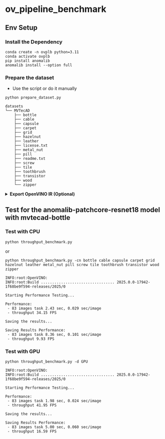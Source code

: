 # ov_pipeline_benchmark

## Env Setup

### Install the Dependency

```
conda create -n ovplb python=3.11
conda activate ovplb
pip install anomalib
anomalib install --option full
```

### Prepare the dataset

- Use the script or do it manually

```
python prepare_dataset.py
```


```
datasets
└── MVTecAD
    ├── bottle
    ├── cable
    ├── capsule
    ├── carpet
    ├── grid
    ├── hazelnut
    ├── leather
    ├── license.txt
    ├── metal_nut
    ├── pill
    ├── readme.txt
    ├── screw
    ├── tile
    ├── toothbrush
    ├── transistor
    ├── wood
    └── zipper
```

<details>
<summary><b>Export OpenVINO IR (Optional)</b></summary>
    
### Prepare the Model(Optional)

```
python export_ir.py -et -cn [your_category]
```

> It will download the weights from huggingface, please make sure you can access it.

```
ovmodels/
├── patchcore_resnet18_bottle
│   ├── model.bin
│   └── model.xml
├── patchcore_resnet18_cable
│   ├── model.bin
│   └── model.xml
├── patchcore_resnet18_capsule
│   ├── model.bin
│   └── model.xml
├── patchcore_resnet18_carpet
│   ├── model.bin
│   └── model.xml
├── patchcore_resnet18_grid
│   ├── model.bin
│   └── model.xml
├── patchcore_resnet18_hazelnut
│   ├── model.bin
│   └── model.xml
├── patchcore_resnet18_leather
│   ├── model.bin
│   └── model.xml
├── patchcore_resnet18_metal_nut
│   ├── model.bin
│   └── model.xml
├── patchcore_resnet18_pill
│   ├── model.bin
│   └── model.xml
├── patchcore_resnet18_screw
│   ├── model.bin
│   └── model.xml
├── patchcore_resnet18_tile
│   ├── model.bin
│   └── model.xml
├── patchcore_resnet18_toothbrush
│   ├── model.bin
│   └── model.xml
├── patchcore_resnet18_transistor
│   ├── model.bin
│   └── model.xml
├── patchcore_resnet18_wood
│   ├── model.bin
│   └── model.xml
└── patchcore_resnet18_zipper
    ├── model.bin
    └── model.xml
```
</details>

## Test for the anomalib-patchcore-resnet18 model with mvtecad-bottle

### Test with CPU

```
python throughput_benchmark.py
``` 
or



```
python throughput_benchmark.py -cn bottle cable capsule carpet grid hazelnut leather metal_nut pill screw tile toothbrush transistor wood zipper
```

```
INFO:root:OpenVINO:
INFO:root:Build ................................. 2025.0.0-17942-1f68be9f594-releases/2025/0

Starting Performance Testing...

Performance:
 - 83 images task 2.43 sec, 0.029 sec/image
 - throughput 34.15 FPS

Saving the results...

Saving Results Performance:
 - 83 images task 8.36 sec, 0.101 sec/image
 - throughput 9.93 FPS
```


### Test with GPU

```
python throughput_benchmark.py -d GPU
```

```
INFO:root:OpenVINO:
INFO:root:Build ................................. 2025.0.0-17942-1f68be9f594-releases/2025/0

Starting Performance Testing...

Performance:
 - 83 images task 1.98 sec, 0.024 sec/image
 - throughput 41.95 FPS

Saving the results...

Saving Results Performance:
 - 83 images task 5.00 sec, 0.060 sec/image
 - throughput 16.59 FPS
```
